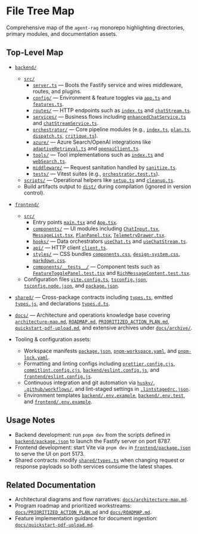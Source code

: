 # File Tree Map

Comprehensive map of the `agent-rag` monorepo highlighting directories, primary modules, and documentation assets.

## Top-Level Map

- [`backend/`](backend/)
  - [`src/`](backend/src/)
    - [`server.ts`](backend/src/server.ts) — Boots the Fastify service and wires middleware, routes, and plugins.
    - [`config/`](backend/src/config/) — Environment & feature toggles via [`app.ts`](backend/src/config/app.ts) and [`features.ts`](backend/src/config/features.ts).
    - [`routes/`](backend/src/routes/) — HTTP endpoints such as [`index.ts`](backend/src/routes/index.ts) and [`chatStream.ts`](backend/src/routes/chatStream.ts).
    - [`services/`](backend/src/services/) — Business flows including [`enhancedChatService.ts`](backend/src/services/enhancedChatService.ts) and [`chatStreamService.ts`](backend/src/services/chatStreamService.ts).
    - [`orchestrator/`](backend/src/orchestrator/) — Core pipeline modules (e.g., [`index.ts`](backend/src/orchestrator/index.ts), [`plan.ts`](backend/src/orchestrator/plan.ts), [`dispatch.ts`](backend/src/orchestrator/dispatch.ts), [`critique.ts`](backend/src/orchestrator/critique.ts)).
    - [`azure/`](backend/src/azure/) — Azure Search/OpenAI integrations like [`adaptiveRetrieval.ts`](backend/src/azure/adaptiveRetrieval.ts) and [`openaiClient.ts`](backend/src/azure/openaiClient.ts).
    - [`tools/`](backend/src/tools/) — Tool implementations such as [`index.ts`](backend/src/tools/index.ts) and [`webSearch.ts`](backend/src/tools/webSearch.ts).
    - [`middleware/`](backend/src/middleware/) — Request sanitation handled by [`sanitize.ts`](backend/src/middleware/sanitize.ts).
    - [`tests/`](backend/src/tests/) — Vitest suites (e.g., [`orchestrator.test.ts`](backend/src/tests/orchestrator.test.ts)).
  - [`scripts/`](backend/scripts/) — Operational helpers like [`setup.ts`](backend/scripts/setup.ts) and [`cleanup.ts`](backend/scripts/cleanup.ts).
  - Build artifacts output to [`dist/`](backend/dist/) during compilation (ignored in version control).

- [`frontend/`](frontend/)
  - [`src/`](frontend/src/)
    - Entry points [`main.tsx`](frontend/src/main.tsx) and [`App.tsx`](frontend/src/App.tsx).
    - [`components/`](frontend/src/components/) — UI modules including [`ChatInput.tsx`](frontend/src/components/ChatInput.tsx), [`MessageList.tsx`](frontend/src/components/MessageList.tsx), [`PlanPanel.tsx`](frontend/src/components/PlanPanel.tsx), [`TelemetryDrawer.tsx`](frontend/src/components/TelemetryDrawer.tsx).
    - [`hooks/`](frontend/src/hooks/) — Data orchestrators [`useChat.ts`](frontend/src/hooks/useChat.ts) and [`useChatStream.ts`](frontend/src/hooks/useChatStream.ts).
    - [`api/`](frontend/src/api/) — HTTP client [`client.ts`](frontend/src/api/client.ts).
    - [`styles/`](frontend/src/styles/) — CSS bundles [`components.css`](frontend/src/styles/components.css), [`design-system.css`](frontend/src/styles/design-system.css), [`markdown.css`](frontend/src/styles/markdown.css).
    - [`components/__tests__/`](frontend/src/components/__tests__/) — Component tests such as [`FeatureTogglePanel.test.tsx`](frontend/src/components/__tests__/FeatureTogglePanel.test.tsx) and [`RichMessageContent.test.tsx`](frontend/src/components/__tests__/RichMessageContent.test.tsx).
  - Configuration files [`vite.config.ts`](frontend/vite.config.ts), [`tsconfig.json`](frontend/tsconfig.json), [`tsconfig.node.json`](frontend/tsconfig.node.json), and [`package.json`](frontend/package.json).

- [`shared/`](shared/) — Cross-package contracts including [`types.ts`](shared/types.ts), emitted [`types.js`](shared/types.js), and declarations [`types.d.ts`](shared/types.d.ts).

- [`docs/`](docs/) — Architecture and operations knowledge base covering [`architecture-map.md`](docs/architecture-map.md), [`ROADMAP.md`](docs/ROADMAP.md), [`PRIORITIZED_ACTION_PLAN.md`](docs/PRIORITIZED_ACTION_PLAN.md), [`quickstart-pdf-upload.md`](docs/quickstart-pdf-upload.md), and extensive archives under [`docs/archive/`](docs/archive/).

- Tooling & configuration assets:
  - Workspace manifests [`package.json`](package.json), [`pnpm-workspace.yaml`](pnpm-workspace.yaml), and [`pnpm-lock.yaml`](pnpm-lock.yaml).
  - Formatting and linting configs including [`prettier.config.cjs`](prettier.config.cjs), [`commitlint.config.cjs`](commitlint.config.cjs), [`backend/eslint.config.js`](backend/eslint.config.js), and [`frontend/eslint.config.js`](frontend/eslint.config.js).
  - Continuous integration and git automation via [`husky/`](.husky/), [`.github/workflows/`](.github/workflows/), and lint-staged settings in [`.lintstagedrc.json`](.lintstagedrc.json).
  - Environment templates [`backend/.env.example`](backend/.env.example), [`backend/.env.test`](backend/.env.test), and [`frontend/.env.example`](frontend/.env.example).

## Usage Notes

- Backend development: run `pnpm dev` from the scripts defined in [`backend/package.json`](backend/package.json) to launch the Fastify server on port 8787.
- Frontend development: start Vite via `pnpm dev` in [`frontend/package.json`](frontend/package.json) to serve the UI on port 5173.
- Shared contracts: modify [`shared/types.ts`](shared/types.ts) when changing request or response payloads so both services consume the latest shapes.

## Related Documentation

- Architectural diagrams and flow narratives: [`docs/architecture-map.md`](docs/architecture-map.md).
- Program roadmap and prioritized workstreams: [`docs/PRIORITIZED_ACTION_PLAN.md`](docs/PRIORITIZED_ACTION_PLAN.md) and [`docs/ROADMAP.md`](docs/ROADMAP.md).
- Feature implementation guidance for document ingestion: [`docs/quickstart-pdf-upload.md`](docs/quickstart-pdf-upload.md).
